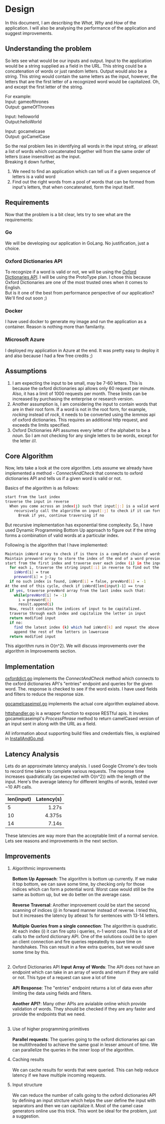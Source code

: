 # Design 
In this document, I am describing the _What_, _Why_ and _How_ of the application. I will also be analysing the performance of the application and suggest improvements. 


## Understanding the problem
So lets see what would be our inputs and output. Input to the application would be a string supplied as a field in the URL. This string could be a concatenation of words or just random letters. 
Output would also be a string. This string would contain the same letters as the input, however, the letters that are the first letter of a recognized word would be capitalized. Oh, and except the first letter of the string. 

For example:<br/>
Input: gameofthrones<br/>
Output: gameOfThrones<br/>

Input: helloworld<br/>
Output:helloWorld<br/>

Input: gocamelcase<br/>
Output: goCamelCase<br/>

So the real problem lies in identifying all words in the input string, or atleast a list of words which concatenated together will from the same order of letters (case insensitive) as the input. <br/>
Breaking it down further, <br/>
1. We need to find an application which can tell us if a given sequence of letters is a valid word<br/>
2. Find out the right words from a pool of words that can be formed from input's letters, that when concatenated, form the input itself. 

## Requirements
Now that the problem is a bit clear, lets try to see what are the requirements:

### Go
We will be developing our application in GoLang. No justification, just a choice.

### Oxford Dictionaries API
To recognize if a word is valid or not, we will be using the [Oxford Dictionaries API](https://developer.oxforddictionaries.com/). I will be using the ProtoType plan. 
I chose this because Oxford Dictionaries are one of the most trusted ones when it comes to English. <br/>
But is it one of the best from performance perspective of our application? We'll find out soon ;)

### Docker
I have used docker to generate my image and run the application as a container. Reason is nothing more than familarity. 

### Microsoft Azure
I deployed my application in Azure at the end. It was pretty easy to deploy it and also because I had a few free credits ;)

## Assumptions
1. I am expecting the input to be small, may be 7-60 letters. This is because the oxford dictionaries api allows only 60 request per minute. Also, it has a limit of 1000 requests per month. These limits can be increased by purchasing the enterprise or research version. <br/>
2. Another assumption is, I am considering the input to contain words that are in their root form. If a word is not in the root form, for example, _rocking_ instead of _rock_, it needs to be converted using the _lemmas_ api of oxford dictionaries. This requires an additional http request, and exceeds the limits specified. <br />
3. Oxford Dictionaries API assumes every letter of the alphabet to be a _noun_. So I am not checking for any single letters to be words, except for the letter _i_/_I_. 


## Core Algorithm
Now, lets take a look at the core algorithm. Lets assume we already have implemented a method - _ConnectAndCheck_ that connects to oxford dictionaries API and tells us if a given word is valid or not.

Basics of the algorithm is as follows: 

```bash
start from the last index
traverse the input in reverse
  When you come across an index(j) such that input[j:] is a valid word using _ConnectAndCheck_
    recursively call the algorithm on input[:j] to check if it can form a valid combination of words
      Break if yes, continue traversing if no
```

But recursive implementation has exponential time complexity. So, I have used Dynamic Programming Bottom Up approach to figure out if the string forms a combination of valid words at a particular index. <br/>

Following is the algorithm that I have implemented:

```bash
Maintain isWord array to check if is there is a complete chain of words till index i
Maintain prevword array to store the index of the end of a word previous to the word ending at i, else -1
start from the first index and traverse over each index (i) in the input
  for each i, traverse the string input[:i] in reverse to find out the first index (j) such that input[j:i] is a valid word using _ConnectAndCheck_ and isWord[j-1] == true
    isWord[i] = true
    prevword[i] = j-1
  if no such index is found, isWord[i] = false, prevWord[i] = -1
At the end of this cycle, check if isWord[len(input)-1] == true
  if yes, traverse prevWord array from the last index such that:
    while(prevWord[i] != -1)
      i = prevword[i]
      result.append(i)
  Now, result contains the indices of input to be capitalized.
  traverse through each index and capitalize the letter in input 
  return modified input
  if no:
    find the latest index (k) which had isWord[k] and repeat the above process to extract capital letter indices till k<br/>
    append the rest of the letters in lowercase
  return modified input
```

This algorithm runs in O(n^2). We will discuss improvements over the algorithm in Improvements section. 

## Implementation

[oxforddict.go](https://github.com/mugdhabondre/goCamelCase/blob/master/oxforddict/oxforddict.go) implements the _ConnectAndCheck_ method which connects to the oxford dictionaries API's "entries" endpoint and queries for the given word. The. response is checked to see if the word exists. I have used fields and filters to reduce the response size.

[gocamelcaseimpl.go](https://github.com/mugdhabondre/goCamelCase/blob/master/gocamelcaseimpl/gocamelcaseimpl.go) implements the actual core algorithm explained above. 

[httphandler.go](https://github.com/mugdhabondre/goCamelCase/blob/master/httphandler.go) is a wrapper function to expose RESTful apis. It invokes gocamelcaseimpl's _ProcessPhrase_ method to return camelCased version of an input sent in along with the URL as a field.

All information about supporting build files and credentials files, is explained in [InstallAndGo.md](https://github.com/mugdhabondre/goCamelCase/blob/master/InstallAndGo.md).

## Latency Analysis

Lets do an approximate latency analysis.
I used Google Chrome's dev tools to record time taken to complete various requests. The reponse time increases quadratically (as expected with O(n^2)) with the length of the input. 
Here's the average latency for different lengths of words, tested over \~10 API calls. 

| len(input) | Latency(s)  |
| -----------| -----------:|
| 5	         |        1.27s|
| 10         |       4.375s|
| 14         |        7.14s|

These latencies are way more than the acceptable limit of a normal service. Lets see reasons and improvements in the next section.

## Improvements

1. Algorithmic improvements<br/><br/>
__Bottom__ __Up__ __Approach__: The algorithm is bottom up currently. If we make it top bottom, we can save some time, by checking only for those indices which can form a potential word. Worst case would still be the same as bottom up, but we do better on the average case.<br/><br/>
__Reverse__ __Traversal__:  Another improvement could be start the second scanning of indices (j) in forward manner instead of reverse. I tried this, but it increases the latency by atleast 1s for sentences with 13-14 letters.<br/><br/>
__Multiple__ __Queries__ __from__ __a__ __single__ __connection__: The algorithm is quadratic. At each index (i) it can fire upto i queries, n-1 worst case. This is a lot of calls to the oxford dictionary API. One of the solutions could be to open an client connection and fire queries repeatedly to save time on handshakes. 
This can result in a few extra queries, but we would save some time by this. <br/><br/>

2. Oxford Dictionaries API
__Input__ __Array__ __of__ __Words__: The API does not have an endpoint which can take in an array of words and return if they are valid or not. This type of a request can save a lot of time <br/><br/>
__API__ __Response__: The "entries" endpoint returns a lot of data even after limiting the data using fields and filters.<br/><br/>
__Another__ __API?__: Many other APIs are avialable online which provide validation of words. They should be checked if they are any faster and provide the endpoints that we need.<br/><br/>

3. Use of higher programming primitives<br/><br/>
__Parallel__ __requests__: The queries going to the oxford dictionaries api can be multithreaded to achieve the same goal in lesser amount of time. We can parallelize the queries in the inner loop of the algorithm.  

4. Caching results<br/><br/>
We can cache results for words that were queried. This can help reduce latency if we have multiple incoming requests. 

5. Input structure<br/><br/>
We can reduce the number of calls going to the oxford dictionaries API by defining an input strcture which helps the user define the input with separators and then we can capitalize it. Most of the camel case generators online use this trick. This wont be ideal for the problem, just a suggestion.

